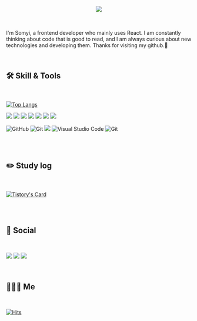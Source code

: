 <div align="center">
  
<img src="https://capsule-render.vercel.app/api?type=cylinder&color=9FCEF7&fontColor=ffffff&text=Hello,%20world!%20I'm%20Somyi&fontAlignY=50&fontSize=40&height=150&animation=blinking"/>

</div>




<br/>
<br/>



I'm Somyi, a frontend developer who mainly uses React. I am constantly thinking about code that is good to read, and I am always curious about new technologies and developing them. Thanks for visiting my github.🙌



<br/>
 

## 🛠️ Skill & Tools 
  
 <br/>

[![Top Langs](https://github-readme-stats.vercel.app/api/top-langs/?username=somyiLee&layout=compact)](https://github.com/anuraghazra/github-readme-stats)

<img src="https://img.shields.io/badge/JavaScript-F7DF1E?style=flat-square&logo=JavaScript&logoColor=white"> <img src="https://img.shields.io/badge/TypeScript-3178C6?style=flat-square&logo=TypeScript&logoColor=white"> <img src="https://img.shields.io/badge/React-61DAFB?style=flat-square&logo=React&logoColor=white"> <img src="https://img.shields.io/badge/HTML5-E34F26?style=flat-square&logo=HTML5&logoColor=white"> <img src="https://img.shields.io/badge/CSS3-1572B6?style=flat-square&logo=CSS3&logoColor=white"> <img src="https://img.shields.io/badge/Sass-CC6699?style=flat-square&logo=Sass&logoColor=white"> <img src="https://img.shields.io/badge/styledcomponents-DB7093?style=flat-square&logo=styledcomponents&logoColor=white"> 


 <img alt="GitHub" src ="https://img.shields.io/badge/GitHub-181717.svg?&style=flat-square&logo=GitHub&logoColor=white"/> <img alt="Git
" src ="https://img.shields.io/badge/Git-F05032.svg?&style=flat-square&logo=Git&logoColor=white"/> <img src="https://img.shields.io/badge/Slack-4A154B?style=flat-square&logo=Slack&logoColor=white"> <img alt="Visual Studio Code" src ="https://img.shields.io/badge/Visual Studio Code-007ACC.svg?&style=flat-square&logo=VisualStudioCode&logoColor=white"/> <img alt="Git
" src ="https://img.shields.io/badge/Figma-F24E1E.svg?&style=flat-square&logo=figma&logoColor=white"/> 





 
   <br/>
   <br/>
 
## :pencil2: Study log
 
  <br/>
  
  [![Tistory's Card](https://github-readme-tistory-card.vercel.app/api?name=som-2)](https://som-2.tistory.com/)



   <br/>
   <br/>

  ##  🚀 Social 

 <br/>
 
<a href="https://som-2.tistory.com/" target="_blank"><img src="https://img.shields.io/badge/Tistory-000000?style=flat-square&logo=tistory&logoColor=ffffff"/></a>
<a href="https://www.instagram.com/som2_96" target="_blank"><img src="https://img.shields.io/badge/Instagram-E4405F?style=flat-square&logo=instagram&logoColor=ffffff"/></a>
<a href="mailto:some100696@gmail.com" target="_blank"><img src="https://img.shields.io/badge/Gmail-EA4335?style=flat-square&logo=google&logoColor=ffffff"/></a>

<br />

## 👩🏻‍💻 Me

 <br/>

[![Hits](https://hits.seeyoufarm.com/api/count/incr/badge.svg?url=https%3A%2F%2Fgithub.com%2FsomyiLee&count_bg=%23FFC0C0&title_bg=%23FF7474&icon=&icon_color=%23FFFFFF&title=hits&edge_flat=false)](https://hits.seeyoufarm.com)


 <br/> 





